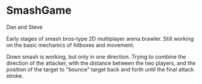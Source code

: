 # SmashGame
Dan and Steve


Early stages of smash bros-type 2D multiplayer arena brawler.
Still working on the basic mechanics of hitboxes and movement.

Down smash is working, but only in one direction. Trying to combine the direction of the attacker, with the distance between the two players, and the position of the target to "bounce" target back and forth until the final attack stroke.
